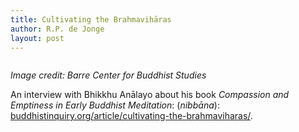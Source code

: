```yaml
---
title: Cultivating the Brahmavihāras
author: R.P. de Jonge
layout: post
---
```

<span class="image left"><img src="{{ 'assets/images/brahmavi.jpg' | relative_url }}" alt="" /></span>

<p><i>Image credit: Barre Center for Buddhist Studies</i></p>

<p>An interview with Bhikkhu Anālayo about his book <i>Compassion and Emptiness in Early Buddhist Meditation</i>:
(<i>nibbāna</i>): <a href="https://www.buddhistinquiry.org/article/cultivating-the-brahmaviharas/">buddhistinquiry.org/article/cultivating-the-brahmaviharas/</a>.</p>
